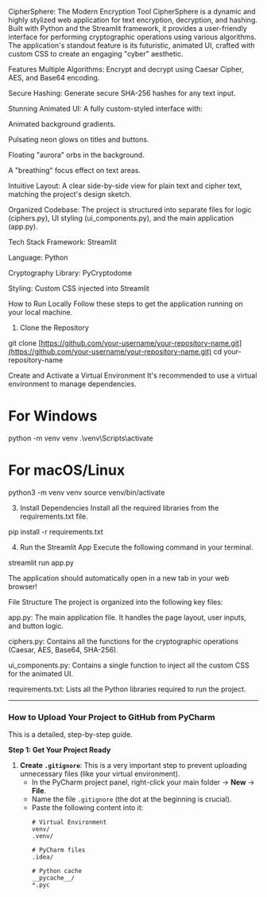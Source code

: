 CipherSphere: The Modern Encryption Tool
CipherSphere is a dynamic and highly stylized web application for text encryption, decryption, and hashing. Built with Python and the Streamlit framework, it provides a user-friendly interface for performing cryptographic operations using various algorithms. The application's standout feature is its futuristic, animated UI, crafted with custom CSS to create an engaging "cyber" aesthetic.

Features
Multiple Algorithms: Encrypt and decrypt using Caesar Cipher, AES, and Base64 encoding.

Secure Hashing: Generate secure SHA-256 hashes for any text input.

Stunning Animated UI: A fully custom-styled interface with:

Animated background gradients.

Pulsating neon glows on titles and buttons.

Floating "aurora" orbs in the background.

A "breathing" focus effect on text areas.

Intuitive Layout: A clear side-by-side view for plain text and cipher text, matching the project's design sketch.

Organized Codebase: The project is structured into separate files for logic (ciphers.py), UI styling (ui_components.py), and the main application (app.py).

 Tech Stack
Framework: Streamlit

Language: Python

Cryptography Library: PyCryptodome

Styling: Custom CSS injected into Streamlit

 How to Run Locally
Follow these steps to get the application running on your local machine.

1. Clone the Repository

git clone [https://github.com/your-username/your-repository-name.git](https://github.com/your-username/your-repository-name.git)
cd your-repository-name

Create and Activate a Virtual Environment
It's recommended to use a virtual environment to manage dependencies.

# For Windows
python -m venv venv
.\venv\Scripts\activate

# For macOS/Linux
python3 -m venv venv
source venv/bin/activate

3. Install Dependencies
Install all the required libraries from the requirements.txt file.

pip install -r requirements.txt

4. Run the Streamlit App
Execute the following command in your terminal.

streamlit run app.py

The application should automatically open in a new tab in your web browser!

File Structure
The project is organized into the following key files:

app.py: The main application file. It handles the page layout, user inputs, and button logic.

ciphers.py: Contains all the functions for the cryptographic operations (Caesar, AES, Base64, SHA-256).

ui_components.py: Contains a single function to inject all the custom CSS for the animated UI.

requirements.txt: Lists all the Python libraries required to run the project.


---

### How to Upload Your Project to GitHub from PyCharm

This is a detailed, step-by-step guide.

**Step 1: Get Your Project Ready**

1.  **Create `.gitignore`**: This is a very important step to prevent uploading unnecessary files (like your virtual environment).
    * In the PyCharm project panel, right-click your main folder -> **New** -> **File**.
    * Name the file `.gitignore` (the dot at the beginning is crucial).
    * Paste the following content into it:
        ```
        # Virtual Environment
        venv/
        .venv/

        # PyCharm files
        .idea/

        # Python cache
        __pycache__/
        *.pyc

